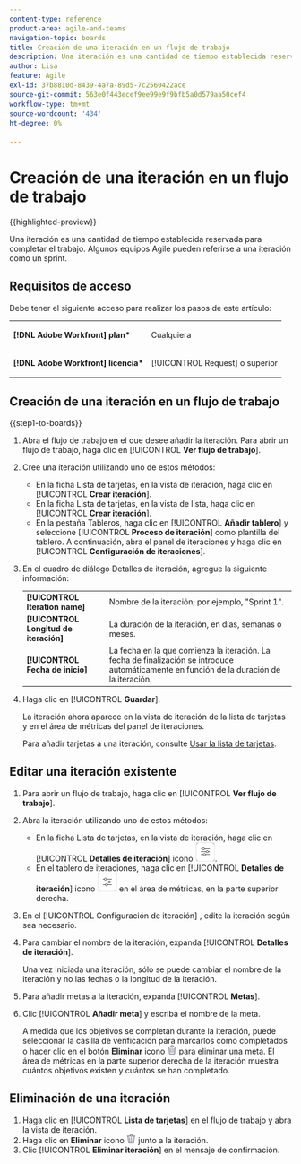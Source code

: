 ```yaml
---
content-type: reference
product-area: agile-and-teams
navigation-topic: boards
title: Creación de una iteración en un flujo de trabajo
description: Una iteración es una cantidad de tiempo establecida reservada para completar el trabajo. Algunos equipos Agile pueden referirse a una iteración como un sprint.
author: Lisa
feature: Agile
exl-id: 37b8810d-8439-4a7a-89d5-7c2560422ace
source-git-commit: 563e0f443ecef9ee99e9f9bfb5a0d579aa50cef4
workflow-type: tm+mt
source-wordcount: '434'
ht-degree: 0%

---
```


# Creación de una iteración en un flujo de trabajo

{{highlighted-preview}}

Una iteración es una cantidad de tiempo establecida reservada para completar el trabajo. Algunos equipos Agile pueden referirse a una iteración como un sprint.

## Requisitos de acceso

Debe tener el siguiente acceso para realizar los pasos de este artículo:

<table style="table-layout:auto"> 
 <col> 
 </col> 
 <col> 
 </col> 
 <tbody> 
  <tr> 
   <td role="rowheader"><strong>[!DNL Adobe Workfront] plan*</strong></td> 
   <td> <p>Cualquiera</p> </td> 
  </tr> 
  <tr> 
   <td role="rowheader"><strong>[!DNL Adobe Workfront] licencia*</strong></td> 
   <td> <p>[!UICONTROL Request] o superior</p> </td> 
  </tr> 
 </tbody> 
</table>

## Creación de una iteración en un flujo de trabajo

{{step1-to-boards}}

1. Abra el flujo de trabajo en el que desee añadir la iteración. Para abrir un flujo de trabajo, haga clic en [!UICONTROL **Ver flujo de trabajo**].
1. Cree una iteración utilizando uno de estos métodos:

   * En la ficha Lista de tarjetas, en la vista de iteración, haga clic en [!UICONTROL **Crear iteración**].
   * En la ficha Lista de tarjetas, en la vista de lista, haga clic en [!UICONTROL **Crear iteración**].
   * En la pestaña Tableros, haga clic en [!UICONTROL **Añadir tablero**] y seleccione [!UICONTROL **Proceso de iteración**] como plantilla del tablero. A continuación, abra el panel de iteraciones y haga clic en [!UICONTROL **Configuración de iteraciones**].

1. En el cuadro de diálogo Detalles de iteración, agregue la siguiente información:

   <table style="table-layout:auto"> 
    <tbody> 
     <tr> 
      <td><strong>[!UICONTROL Iteration name]</strong></td> 
      <td>Nombre de la iteración; por ejemplo, "Sprint 1".</td> 
     </tr> 
     <tr> 
      <td><strong>[!UICONTROL Longitud de iteración]</strong></td> 
      <td>La duración de la iteración, en días, semanas o meses.</td> 
     </tr>
     <tr> 
      <td><strong>[!UICONTROL Fecha de inicio]</strong></td> 
      <td>La fecha en la que comienza la iteración. La fecha de finalización se introduce automáticamente en función de la duración de la iteración.</td> 
     </tr> 
    </tbody> 
   </table>

1. Haga clic en [!UICONTROL **Guardar**].

   La iteración ahora aparece en la vista de iteración de la lista de tarjetas y en el área de métricas del panel de iteraciones.

   Para añadir tarjetas a una iteración, consulte [Usar la lista de tarjetas](/help/quicksilver/agile/use-boards-agile-planning-tools/use-card-list.md).

## Editar una iteración existente

1. Para abrir un flujo de trabajo, haga clic en [!UICONTROL **Ver flujo de trabajo**].
1. Abra la iteración utilizando uno de estos métodos:

   * En la ficha Lista de tarjetas, en la vista de iteración, haga clic en [!UICONTROL **Detalles de iteración**] icono ![Detalles de iteración](assets/iteration-details-button.png).
   * En el tablero de iteraciones, haga clic en [!UICONTROL **Detalles de iteración**] icono ![Detalles de iteración](assets/iteration-details-button.png) en el área de métricas, en la parte superior derecha.

1. En el [!UICONTROL Configuración de iteración] , edite la iteración según sea necesario.
1. Para cambiar el nombre de la iteración, expanda [!UICONTROL **Detalles de iteración**].

   Una vez iniciada una iteración, sólo se puede cambiar el nombre de la iteración y no las fechas o la longitud de la iteración.

1. <span class="preview">Para añadir metas a la iteración, expanda [!UICONTROL **Metas**].</span>
1. <span class="preview">Clic [!UICONTROL **Añadir meta**] y escriba el nombre de la meta.</span>

   <span class="preview">A medida que los objetivos se completan durante la iteración, puede seleccionar la casilla de verificación para marcarlos como completados o hacer clic en el botón **Eliminar** icono ![Icono Eliminar](assets/delete.png) para eliminar una meta. El área de métricas en la parte superior derecha de la iteración muestra cuántos objetivos existen y cuántos se han completado.</span>

<!--
<div class="preview">

## Assign cards to the next iteration

Use the [!UICONTROL Next Iteration] column to move cards from the current iteration to the next iteration, without sending them to the backlog first.

1. Move a card to the [!UICONTROL **Next Iteration**] column, or add a new card directly in the column.
1. Access the next iteration by clicking the [!UICONTROL **Next Iteration**] column title, or by clicking the up-pointing arrow next to the iteration name on the top of the screen.

   The cards that you marked to come over to the next iteration are placed in the columns that correspond with their status.

</div>
-->

## Eliminación de una iteración

1. Haga clic en [!UICONTROL **Lista de tarjetas**] en el flujo de trabajo y abra la vista de iteración.
1. Haga clic en **Eliminar** icono ![Icono Eliminar](assets/delete.png) junto a la iteración.
1. Clic [!UICONTROL **Eliminar iteración**] en el mensaje de confirmación.
